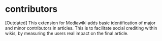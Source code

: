 # contributors
[Outdated] This extension for Mediawiki adds basic identification of major and minor contributors in articles. This is to facilitate social crediting within wikis, by measuring the users real impact on the final article.

